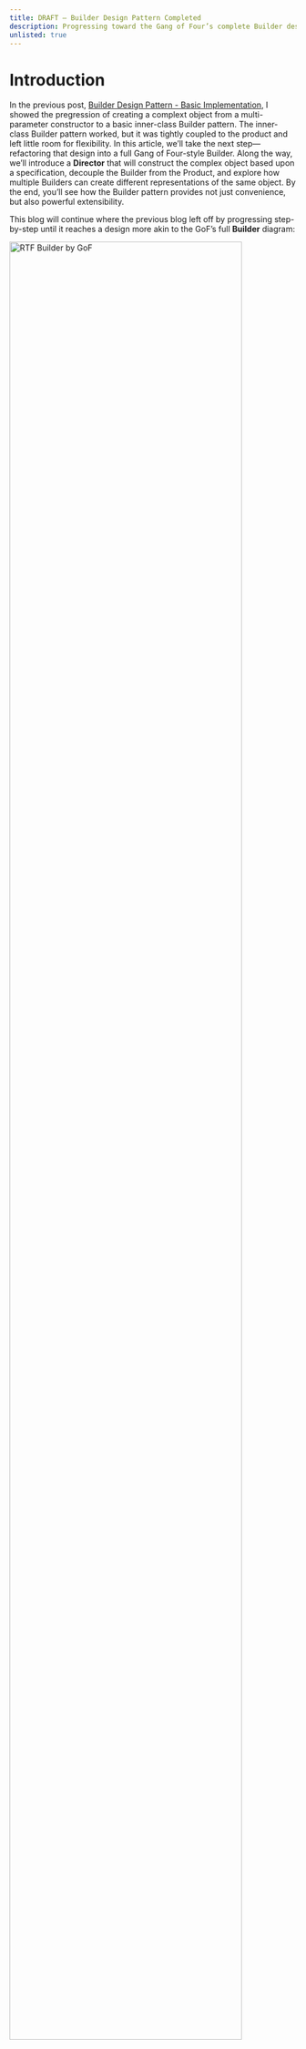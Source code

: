 ```yaml
---
title: DRAFT – Builder Design Pattern Completed
description: Progressing toward the Gang of Four’s complete Builder design
unlisted: true
---
```


# Introduction
In the previous post, [Builder Design Pattern - Basic Implementation]( https://jhumelsine.github.io/2025/08/13/builder-basic-impl.html), I showed the pregression of creating a complext object from a multi-parameter constructor to a basic inner-class Builder pattern. The inner-class Builder pattern worked, but it was tightly coupled to the product and left little room for flexibility. In this article, we’ll take the next step—refactoring that design into a full Gang of Four-style Builder. Along the way, we’ll introduce a __Director__ that will construct the complex object based upon a specification, decouple the Builder from the Product, and explore how multiple Builders can create different representations of the same object. By the end, you’ll see how the Builder pattern provides not just convenience, but also powerful extensibility.

This blog will continue where the previous blog left off by progressing step-by-step until it reaches a design more akin to the GoF’s full __Builder__ diagram:

<img src="/assets/Builder1-1.png" alt="RTF Builder by GoF" width = "90%" align="center" style="padding-right: 35px;">
 
These step-by-step transitions will pull the elements of the design apart along their seams. There will be a little messiness as I progress. It’s like reorganizing a room. You need to pull everything apart before you can organize the elements to put it back together.

This blog entry will primarily focus upon the design elements and implementation snippets in transition toward the GoF’s Builder design.

# Addressing Tight Coupling
The previous blog concluded with the [Pizza.Builder]( https://jhumelsine.github.io/2025/08/13/builder-basic-impl.html#the-pizzabuilder) design, which is a Builder, but a rather simple one. `Pizza.Builder` was declared as an inner class of `Pizza`, which tightly coupled the two classes. For some designs this may make perfect sense. However, this tight coupling won’t support the remaining GoF Builder behaviors that I want to convey; therefore, this next tranistion will decouple them to some degree by extracting the `Builder` from `Pizza`, so that `Pizza` no longer depends upon the `Builder` class.

Here is an intermediate redesign moving toward the GoF’s Builder; however, this would not be my final design if this were more than an example. I must make some _accommodations_ in this design that I don’t particularly like, such as declaring `Pizza` constructor as __package-protected__, but these accommodations will make it easier to transition to the full GoF Builder design. I am mostly including this design as a transient transitional phase in moving toward the final design.

Here is the updated UML diagram with separate `PizzaBuilder` and `Pizza` class definitions. `Pizza` no longer has knowledge of nor depends upon `PizzaBuilder`. I also added a `Client` class to show how it uses `PizzaBuilder` to build a `Pizza` instance. The `Client` is the [Configurer](https://jhumelsine.github.io/2023/10/09/dependency-injection-design-pattern.html#configurer) in this design, and it will be the Configure throughout these design phases.

<img src="/assets/Builder-3-1.png" alt="Pizza/PizzaBuilder decoupling" width = "90%" align="center" style="padding: 35px;">

Here is the code:
```java
import java.util.*;

public class PizzaBuilder1 {
    public static void main(String[] args) {
        Pizza pizza1 = new PizzaBuilder(PizzaSize.LARGE)
            .addPepperoni()
            .addOnions()
            .build();
        System.out.println(pizza1);

        Pizza pizza2 = new PizzaBuilder(PizzaSize.MEDIUM)
            .addPepperoni()
            .addPeppers()
            .addOnions()
            .addBlackOlives()
            .build();
        System.out.println(pizza2);

        Pizza pizza3 = new PizzaBuilder(PizzaSize.SMALL).build();
        System.out.println(pizza3);
    }

}

enum PizzaSize {
    SMALL, MEDIUM, LARGE
}

public class PizzaBuilder {
    private PizzaSize size;
    private boolean pepperoni = false;
    private boolean peppers = false;
    private boolean onions = false;
    private boolean blackOlives = false;

    public PizzaBuilder(PizzaSize size) {
        this.size = size;
    }

    public PizzaBuilder addPepperoni() {
        pepperoni = true;
        return this;
    }

    public PizzaBuilder addPeppers() {
        peppers = true;
        return this;
    }

    public PizzaBuilder addOnions() {
        onions = true;
        return this;
    }

    public PizzaBuilder addBlackOlives() {
        blackOlives = true;
        return this;
    }

    public Pizza build() {
        return new Pizza(size, pepperoni, peppers, onions, blackOlives);
    }
}

class Pizza {
    private final PizzaSize size;
    private final boolean pepperoni;
    private final boolean peppers;
    private final boolean onions;
    private final boolean blackOlives;

    Pizza(PizzaSize size, boolean pepperoni, boolean peppers, boolean onions, boolean blackOlives) {
        this.size = size;
        this.pepperoni = pepperoni;
        this.peppers = peppers;
        this.onions = onions;
        this.blackOlives = blackOlives;
    }

    @Override
    public String toString() {
        StringBuilder description = new StringBuilder();
        description.append("Pizza Size: ").append(size);

        description.append(" with toppings:");
        boolean hasToppings = false;

        if (pepperoni) {
            description.append(" Pepperoni");
            hasToppings = true;
        }
        if (peppers) {
            if (hasToppings) description.append(",");
            description.append(" Peppers");
            hasToppings = true;
        }
        if (onions) {
            if (hasToppings) description.append(",");
            description.append(" Onions");
            hasToppings = true;
        }
        if (blackOlives) {
            if (hasToppings) description.append(",");
            description.append(" Black Olives");
            hasToppings = true;
        }

        if (!hasToppings) {
            description.append(" None");
        }

        return description.toString();
    }
}
```

# Extracting a PizzaBuilder Interface
The GoF’s Builder example declares a __Builder__ interface with several concrete __Builder__ classes. This will allow the design to support multiple concrete __Builder__ classes.

In this phase, I’m going to convert `PizzaBuilder` into an interface and move its implementation to `StandardPizzaBuilder`. Most of the rest of the design remains the same.

`Client` must still access the concrete Builder, now named `StandardPizzaBuilder`. That’s because `build()` is not declared in the `PizzaBuilder` interface. The interface only defines methods that define pizza toppings.

Each concrete class that implements `PizzaBuilder` can build its own type of product, which will become more obvious when I add a second concrete class. Concrete `PizzaBuilder` classes are not obligated to create a `Pizza` as their product.

Since the `Client` creates a `Pizza` in this example, it will still reference the `StandardPizzaBuilder` class so that it has access to its `build()` method.

<img src="/assets/Builder-3-2.png" alt="PizzaBuilder Interface" width = "90%" align="center" style="padding: 35px;">
 
Here are the updated Java snippets. The entire implementation for each design phase is provided in the [Complete Demo Code](#CompleteDemoCode).
```java
interface PizzaBuilder {
    void addPepperoni();

    void addPeppers();

    void addOnions();

    void addBlackOlives();
}

public class StandardPizzaBuilder implements PizzaBuilder {
    private PizzaSize size;
    private boolean pepperoni = false;
    private boolean peppers = false;
    private boolean onions = false;
    private boolean blackOlives = false;

    public StandardPizzaBuilder(PizzaSize size) {
        this.size = size;
    }

    @Override
    public void addPepperoni() {
        pepperoni = true;
    }

    @Override
    public void addPeppers() {
        peppers = true;
    }

    @Override
    public void addOnions() {
        onions = true;
    }

    @Override
    public void addBlackOlives() {
        blackOlives = true;
    }

    public Pizza build() {
        return new Pizza(size, pepperoni, peppers, onions, blackOlives);
    }
}
```

# Adding the Director
Every __Builder__ example I have provided thus far has featured a hardcoded construction. If the `Client` wishes to build a pizza with different combinations of toppings, then that will require a code change. I want more flexibility in the design. I want a customer to be able to customize their pizza. I want them to be able to put any combinations of toppings on it without having to update the implementation.

The GoF’s Builder design includes a __Director__ that will accommodate customized complex object construction. The __Director__ implements a method that the GoF called _parseRTF()_ in their domain specific example and _Construct()_ in their more generalized example. This method parses a specification, identifies construction details and delegates them to a `Builder` interface, whose reference has been provided as a method parameter. That is, `Construct()` does not know nor depend upon a specific concrete `Builder`. It only depends upon the `Builder` interface contract.

This first diagram features `PizzaDirector`. Its `construct()` method declares two parameters:
* `List<String> specification` represents a specification that consists of multiple lines of strings. The specification origin may have been a text file or the selections on an app by the customer, which have been converted into a list of strings.
* `PizzaBuilder` is the interface to which the `PizzaDirector` will direct its construction.

`setSize(PizzaSize size)` has also been added to `PizzaBuilder` thereby placing it in the `PizzaBuilder` interface contract rather than its previous declaration as a concrete constructor parameter. This makes more sense to me, since `PizzaBuilder` is about declaring the type of pizza desired by the customer. A pizza's size and toppings feel like cohesive declaration elements of a pizza that should exist together in an interface.

`construct(specification, pizzaBuilder)` iterates the specification one line at a time and based upon the spec value, it delegates to the appropriate `PizzaBuilder` method. `construct(specification, pizzaBuilder)` only initializes the `PizzaBuilder` by telling it the pizza size and toppings. It does not build the pizza itself.

<img src="/assets/Builder-3-3.png" alt="PizzaDirector details" width = "90%" align="center" style="padding: 35px;">

The previous diagram is only part of the design. `construct(…)` required too much space to fit the entire design on one diagram.

Here’s the complete design where the `construct(...)` details have been removed. A few items of note:
* `Client` no longer hardcodes the pizza. The pizza order resides within the specification. The other parts of `Client` are mostly the same as with the previous design.
* Except for moving the `PizzaSize` declaration from the `StandardPizzaBuilder` to the `PizzaBuilder` interface , `StandardPizzaBuilder` and `PizzaBuilder` have not changed.
* `Pizza` has never changed. Since it has no dependencies upon the rest of the design.

<img src="/assets/Builder-3-4.png" alt="Complete Design with PizzaDirector" width = "90%" align="center" style="padding: 35px;">
 
Here is the code for the updated elements in this design:
```java
StandardPizzaBuilder pizzaBuilder1 = new StandardPizzaBuilder();
PizzaDirector.construct(getLargePizzaSpecification(), pizzaBuilder1);
Pizza pizza1 = pizzaBuilder1.build();
System.out.println(pizza1);

private static List<String> getLargePizzaSpecification() {
    List<String> specification = new LinkedList<>();

    specification.add("Large");
    specification.add("pepperoni");
    specification.add("onions");

    return specification;
}

class PizzaDirector {

    public static void construct(List<String> specification, PizzaBuilder pizzaBuilder) throws Exception {
        for (String spec : specification) {
            switch (spec.toUpperCase()) {
                case "LARGE": pizzaBuilder.setSize(PizzaSize.LARGE); break;
                case "MEDIUM": pizzaBuilder.setSize(PizzaSize.MEDIUM); break;
                case "SMALL": pizzaBuilder.setSize(PizzaSize.SMALL); break;
                case "PEPPERONI": pizzaBuilder.addPepperoni(); break;
                case "PEPPERS": pizzaBuilder.addPeppers(); break;
                case "ONIONS": pizzaBuilder.addOnions(); break;
                case "BLACK OLIVES": pizzaBuilder.addBlackOlives(); break;
                default: throw new Exception("Unknown spec=" + spec);
            }
        }
    }
}

public class StandardPizzaBuilder implements PizzaBuilder {
    private PizzaSize size = null;
    private boolean pepperoni = false;
    private boolean peppers = false;
    private boolean onions = false;
    private boolean blackOlives = false;

    public void setSize(PizzaSize size) {
        this.size = size;
    }

    public void addPepperoni() {
        pepperoni = true;
    }

    public void addPeppers() {
        peppers = true;
    }

    public void addOnions() {
        onions = true;
    }

    public void addBlackOlives() {
        blackOlives = true;
    }

    public Pizza build() {
        return new Pizza(size, pepperoni, peppers, onions, blackOlives);
    }
}
```

# A New Concrete PizzaBuilder
The GoF also featured several concrete Builders. This design allows different concrete Builders to create different products from the same Builder interface construction. This aspect of the Builder pattern is the [Strategy Design Pattern](https://jhumelsine.github.io/2023/09/21/strategy-design-pattern.html).

In this final design I’ll add `CaloriePizzaBuilder`, which is another `PizzaBuilder`. This design shows how simple it is to add a new concrete `PizzaBuilder` once the design infrastructure has matured. Its addition does not affect the rest of the design.

`CaloriePizzaBuilder’s` product is the number of calories in the pizza, which is returned as an `int`.

Here’s the design that supports `CaloriePizzaBuilder`. Here are a few items of note:
* `CaloriePizzaBuiler` has been added.
* The `Client` has been updated, but barely. It creates a `CaloriePizzaBuilder` rather than a `StandardPizzaBuilder`. `calories` is a basic type rather than an object.
* Nothing else in the design changes.

<img src="/assets/Builder-3-5.png" alt="CaloriePizzaBuilder" width = "70%" align="center" style="padding: 35px;">

Here are snippets of the updated code. The `PizzaSize` acts as a scalar to increase the number of calories with larger pizzas.

```java
StandardPizzaBuilder pizzaBuilder1 = new StandardPizzaBuilder();
PizzaDirector.construct(getLargePizzaSpecification(), pizzaBuilder1);
Pizza pizza1 = pizzaBuilder1.build();
System.out.println(pizza1);

public class CaloriePizzaBuilder implements PizzaBuilder {
    private PizzaSize size = null;
    private int calories = 0;

    public void setSize(PizzaSize size) {
        this.size = size;
        calories += getSizeRatio(size) * 1000.0;
    }

    private double getSizeRatio(PizzaSize size) {
        switch (size) {
            case SMALL: return 1.0;
            case MEDIUM: return 1.5;
            case LARGE: return 2.0;
            default: return 0.0;
        }
    }

    public void addPepperoni() {
        calories += getSizeRatio(size) * 250;
    }

    public void addPeppers() {
        calories += getSizeRatio(size) * 30;
    }

    public void addOnions() {
        calories += getSizeRatio(size) * 25;
    }

    public void addBlackOlives() {
        calories += getSizeRatio(size) * 100;
    }

    public int getCalories() {
        return calories;
    }
}
```

# The Complete Design
This final diagram shows all elements in the design. Its structure mirrors the GoF’s example at the top of this blog and also available [here](https://jhumelsine.github.io/2025/08/08/builder-introduction.html#why-use-it).

Once the entire design assembled, it becomes obvious that the [Strategy Design Pattern](https://jhumelsine.github.io/2023/09/21/strategy-design-pattern.html) is a major design element in this design. For example, this design can easily accommodate more concrete `PizzaBuilders` such as `PricePizzaBuilder`, for which its implementation would look very similar to `CaloriePizzaBuilder`, but rather than calculating calories, it would calculate the cost of the built pizza.

<img src="/assets/Builder-3-6.png" alt="Complete Design" width = "80%" align="center" style="padding: 35px;">

# A Review of the Builder Evolution

| Phase | Description | Key Characteristics | Pros | Cons |
|-------|-------------|----------------------|------|------|
| **1. Inner-Class Builder (Basic Impl)** | Builder nested inside `Pizza` class | - Fluent API for constructing `Pizza` <br> - Builder tightly coupled to Product | - Simple to implement <br> - Easy to read and use | - Limited flexibility <br> - Hard to extend beyond `Pizza` |
| **2. Decoupled Builder (Standalone Class)** | Builder extracted into its own `PizzaBuilder` class | - Builder separated from Product <br> - Still tailored to a single `Pizza` product | - Reduces coupling <br> - More modular design | - Still requires client to manage construction logic |
| **3. Abstract Builder Interface** | Defined a `Builder` interface for generalization | - Supports multiple concrete Builders <br> - Moves closer to GoF definition | - Enables polymorphism <br> - Easier to extend to other products | - Adds boilerplate <br> - Still leaves orchestration with client |
| **4. Director + Specification** | Introduced `Director` to orchestrate construction | - Director encapsulates build steps <br> - Specification controls configuration | - Removes construction logic from client <br> - Consistent object creation process | - More complex design <br> - Requires upfront specification model |
| **5. Alternate Concrete Builders (e.g., CaloriePizzaBuilder)** | Multiple Builders reuse same process for different outputs | - One Builder creates `Pizza` <br> - Another computes calorie totals | - Demonstrates extensibility <br> - Supports different “representations” from same steps | - Extra classes to maintain <br> - May feel heavyweight for simple cases |
| **Takeaway** | Builder evolves from a *convenience tool* into a *full design pattern* | - Separation of construction from representation <br> - Flexibility through abstraction | - Scales to complex systems <br> - Encourages clean, maintainable code | - Adds design overhead <br> - Unnecessary for simple objects |

 
# But Wait, There’s More
There’s one more aspect of Builder that’s useful. I think it’s the most important aspect of Builder, but the GoF don’t really mention it. I’ll cover that in the next and final Builder blog entry.

# Summary
__Builder__ isn’t just about chaining setters—it’s about separating the “what” from the “how.” By decoupling the __Builder__ from the __Product__ and introducing a __Director__, we gained flexibility and extensibility. With alternate __Builders__, we opened the door to new ways of representing the same construction steps. This is the difference between a convenience trick and a true design pattern. In the next post, we’ll explore one aspect of __Builder__ which the GoF mostly ignored.

# References
See: [Previous Blog References](https://jhumelsine.github.io/2025/08/08/builder-introduction.html#references), which provides an extensive list of __Builder__ resources.

# Complete Demo Code
Here’s the entire implementation up to this point as one file. Copy and paste it into a Java environment and execute it. If you don’t have Java, try this [Online Java Environment](https://www.programiz.com/java-programming/online-compiler/). Add more tests. Play with the implementation. Refactor some of the code.

## Addressing Tight Coupling
```java
import java.util.*;

public class PizzaBuilder1 {
    public static void main(String[] args) {
        Pizza pizza1 = new PizzaBuilder(PizzaSize.LARGE)
            .addPepperoni()
            .addOnions()
            .build();
        System.out.println(pizza1);

        Pizza pizza2 = new PizzaBuilder(PizzaSize.MEDIUM)
            .addPepperoni()
            .addPeppers()
            .addOnions()
            .addBlackOlives()
            .build();
        System.out.println(pizza2);

        Pizza pizza3 = new PizzaBuilder(PizzaSize.SMALL).build();
        System.out.println(pizza3);
    }

}

enum PizzaSize {
    SMALL, MEDIUM, LARGE
}

public class PizzaBuilder {
    private PizzaSize size;
    private boolean pepperoni = false;
    private boolean peppers = false;
    private boolean onions = false;
    private boolean blackOlives = false;

    public PizzaBuilder(PizzaSize size) {
        this.size = size;
    }

    public PizzaBuilder addPepperoni() {
        pepperoni = true;
        return this;
    }

    public PizzaBuilder addPeppers() {
        peppers = true;
        return this;
    }

    public PizzaBuilder addOnions() {
        onions = true;
        return this;
    }

    public PizzaBuilder addBlackOlives() {
        blackOlives = true;
        return this;
    }

    public Pizza build() {
        return new Pizza(size, pepperoni, peppers, onions, blackOlives);
    }
}

class Pizza {
    private final PizzaSize size;
    private final boolean pepperoni;
    private final boolean peppers;
    private final boolean onions;
    private final boolean blackOlives;

    Pizza(PizzaSize size, boolean pepperoni, boolean peppers, boolean onions, boolean blackOlives) {
        this.size = size;
        this.pepperoni = pepperoni;
        this.peppers = peppers;
        this.onions = onions;
        this.blackOlives = blackOlives;
    }

    @Override
    public String toString() {
        StringBuilder description = new StringBuilder();
        description.append("Pizza Size: ").append(size);

        description.append(" with toppings:");
        boolean hasToppings = false;

        if (pepperoni) {
            description.append(" Pepperoni");
            hasToppings = true;
        }
        if (peppers) {
            if (hasToppings) description.append(",");
            description.append(" Peppers");
            hasToppings = true;
        }
        if (onions) {
            if (hasToppings) description.append(",");
            description.append(" Onions");
            hasToppings = true;
        }
        if (blackOlives) {
            if (hasToppings) description.append(",");
            description.append(" Black Olives");
            hasToppings = true;
        }

        if (!hasToppings) {
            description.append(" None");
        }

        return description.toString();
    }
}
```

## Extracting a PizzaBuilder Interface
```java
import java.util.*;

public class PizzaBuilder2 {
    public static void main(String[] args) {
        StandardPizzaBuilder pizzaBuilder1 = new StandardPizzaBuilder(PizzaSize.LARGE);
        pizzaBuilder1.addPepperoni();
        pizzaBuilder1.addOnions();
        Pizza pizza1 = pizzaBuilder1.build();
        System.out.println(pizza1);

        StandardPizzaBuilder pizzaBuilder2 = new StandardPizzaBuilder(PizzaSize.MEDIUM);
        pizzaBuilder2.addPepperoni();
        pizzaBuilder2.addPeppers();
        pizzaBuilder2.addOnions();
        pizzaBuilder2.addBlackOlives();
        Pizza pizza2 = pizzaBuilder2.build();
        System.out.println(pizza2);

        StandardPizzaBuilder pizzaBuilder3 = new StandardPizzaBuilder(PizzaSize.SMALL);
        Pizza pizza3 = pizzaBuilder3.build();
        System.out.println(pizza3);
    }

}

enum PizzaSize {
    SMALL, MEDIUM, LARGE
}

interface PizzaBuilder {
    void addPepperoni();

    void addPeppers();

    void addOnions();

    void addBlackOlives();
}

public class StandardPizzaBuilder implements PizzaBuilder {
    private PizzaSize size;
    private boolean pepperoni = false;
    private boolean peppers = false;
    private boolean onions = false;
    private boolean blackOlives = false;

    public StandardPizzaBuilder(PizzaSize size) {
        this.size = size;
    }

    @Override
    public void addPepperoni() {
        pepperoni = true;
    }

    @Override
    public void addPeppers() {
        peppers = true;
    }

    @Override
    public void addOnions() {
        onions = true;
    }

    @Override
    public void addBlackOlives() {
        blackOlives = true;
    }

    public Pizza build() {
        return new Pizza(size, pepperoni, peppers, onions, blackOlives);
    }
}

class Pizza {
    private final PizzaSize size;
    private final boolean pepperoni;
    private final boolean peppers;
    private final boolean onions;
    private final boolean blackOlives;

    Pizza(PizzaSize size, boolean pepperoni, boolean peppers, boolean onions, boolean blackOlives) {
        this.size = size;
        this.pepperoni = pepperoni;
        this.peppers = peppers;
        this.onions = onions;
        this.blackOlives = blackOlives;
    }

    @Override
    public String toString() {
        StringBuilder description = new StringBuilder();
        description.append("Pizza Size: ").append(size);

        description.append(" with toppings:");
        boolean hasToppings = false;

        if (pepperoni) {
            description.append(" Pepperoni");
            hasToppings = true;
        }
        if (peppers) {
            if (hasToppings) description.append(",");
            description.append(" Peppers");
            hasToppings = true;
        }
        if (onions) {
            if (hasToppings) description.append(",");
            description.append(" Onions");
            hasToppings = true;
        }
        if (blackOlives) {
            if (hasToppings) description.append(",");
            description.append(" Black Olives");
            hasToppings = true;
        }

        if (!hasToppings) {
            description.append(" None");
        }

        return description.toString();
    }
}
```

## Adding the Director
```java
import java.util.*;

public class PizzaBuilder3 {
    public static void main(String[] args) throws Exception {
        StandardPizzaBuilder pizzaBuilder1 = new StandardPizzaBuilder();
        PizzaDirector.construct(getLargePizzaSpecification(), pizzaBuilder1);
        Pizza pizza1 = pizzaBuilder1.build();
        System.out.println(pizza1);

        StandardPizzaBuilder pizzaBuilder2 = new StandardPizzaBuilder();
        PizzaDirector.construct(getMediumPizzaSpecification(), pizzaBuilder2);
        Pizza pizza2 = pizzaBuilder2.build();
        System.out.println(pizza2);

        StandardPizzaBuilder pizzaBuilder3 = new StandardPizzaBuilder();
        PizzaDirector.construct(getSmallPizzaSpecification(), pizzaBuilder3);
        Pizza pizza3 = pizzaBuilder3.build();
        System.out.println(pizza3);
    }

    private static List<String> getLargePizzaSpecification() {
        List<String> specification = new LinkedList<>();

        specification.add("Large");
        specification.add("pepperoni");
        specification.add("onions");

        return specification;
    }

    private static List<String> getMediumPizzaSpecification() {
        List<String> specification = new LinkedList<>();

        specification.add("Medium");
        specification.add("pepperoni");
        specification.add("peppers");
        specification.add("onions");
        specification.add("black olives");

        return specification;
    }

    private static List<String> getSmallPizzaSpecification() {
        List<String> specification = new LinkedList<>();

        specification.add("Small");

        return specification;
    }

}

enum PizzaSize {
    SMALL, MEDIUM, LARGE
}

class PizzaDirector {

    public static void construct(List<String> specification, PizzaBuilder pizzaBuilder) throws Exception {
        for (String spec : specification) {
            switch (spec.toUpperCase()) {
                case "LARGE": pizzaBuilder.setSize(PizzaSize.LARGE); break;
                case "MEDIUM": pizzaBuilder.setSize(PizzaSize.MEDIUM); break;
                case "SMALL": pizzaBuilder.setSize(PizzaSize.SMALL); break;
                case "PEPPERONI": pizzaBuilder.addPepperoni(); break;
                case "PEPPERS": pizzaBuilder.addPeppers(); break;
                case "ONIONS": pizzaBuilder.addOnions(); break;
                case "BLACK OLIVES": pizzaBuilder.addBlackOlives(); break;
                default: throw new Exception("Unknown spec=" + spec);
            }
        }
    }
}

interface PizzaBuilder {
    void setSize(PizzaSize size);

    void addPepperoni();

    void addPeppers();

    void addOnions();

    void addBlackOlives();
}

public class StandardPizzaBuilder implements PizzaBuilder {
    private PizzaSize size = null;
    private boolean pepperoni = false;
    private boolean peppers = false;
    private boolean onions = false;
    private boolean blackOlives = false;

    public void setSize(PizzaSize size) {
        this.size = size;
    }

    public void addPepperoni() {
        pepperoni = true;
    }

    public void addPeppers() {
        peppers = true;
    }

    public void addOnions() {
        onions = true;
    }

    public void addBlackOlives() {
        blackOlives = true;
    }

    public Pizza build() {
        return new Pizza(size, pepperoni, peppers, onions, blackOlives);
    }
}

class Pizza {
    private final PizzaSize size;
    private final boolean pepperoni;
    private final boolean peppers;
    private final boolean onions;
    private final boolean blackOlives;

    Pizza(PizzaSize size, boolean pepperoni, boolean peppers, boolean onions, boolean blackOlives) {
        if (size == null) throw new NullPointerException();
        this.size = size;
        this.pepperoni = pepperoni;
        this.peppers = peppers;
        this.onions = onions;
        this.blackOlives = blackOlives;
    }

    @Override
    public String toString() {
        StringBuilder description = new StringBuilder();
        description.append("Pizza Size: ").append(size);

        description.append(" with toppings:");
        boolean hasToppings = false;

        if (pepperoni) {
            description.append(" Pepperoni");
            hasToppings = true;
        }
        if (peppers) {
            if (hasToppings) description.append(",");
            description.append(" Peppers");
            hasToppings = true;
        }
        if (onions) {
            if (hasToppings) description.append(",");
            description.append(" Onions");
            hasToppings = true;
        }
        if (blackOlives) {
            if (hasToppings) description.append(",");
            description.append(" Black Olives");
            hasToppings = true;
        }

        if (!hasToppings) {
            description.append(" None");
        }

        return description.toString();
    }
}
```

## A New Concrete PizzaBuilder
import java.util.*;

public class PizzaBuilder4 {
    public static void main(String[] args) throws Exception {
        StandardPizzaBuilder pizzaBuilder1 = new StandardPizzaBuilder();
        PizzaDirector.construct(getLargePizzaSpecification(), pizzaBuilder1);
        Pizza pizza1 = pizzaBuilder1.build();
        System.out.println(pizza1);

        StandardPizzaBuilder pizzaBuilder2 = new StandardPizzaBuilder();
        PizzaDirector.construct(getMediumPizzaSpecification(), pizzaBuilder2);
        Pizza pizza2 = pizzaBuilder2.build();
        System.out.println(pizza2);

        StandardPizzaBuilder pizzaBuilder3 = new StandardPizzaBuilder();
        PizzaDirector.construct(getSmallPizzaSpecification(), pizzaBuilder3);
        Pizza pizza3 = pizzaBuilder3.build();
        System.out.println(pizza3);

        int calories = 0;

        CaloriePizzaBuilder pizzaBuilder4 = new CaloriePizzaBuilder();
        PizzaDirector.construct(getLargePizzaSpecification(), pizzaBuilder4);
        calories = pizzaBuilder4.getCalories();
        System.out.format("Pizza has %d calories.\n", calories);

        CaloriePizzaBuilder pizzaBuilder5 = new CaloriePizzaBuilder();
        PizzaDirector.construct(getMediumPizzaSpecification(), pizzaBuilder5);
        calories = pizzaBuilder5.getCalories();
        System.out.format("Pizza has %d calories.\n", calories);

        CaloriePizzaBuilder pizzaBuilder6 = new CaloriePizzaBuilder();
        PizzaDirector.construct(getSmallPizzaSpecification(), pizzaBuilder6);
        calories = pizzaBuilder6.getCalories();
        System.out.format("Pizza has %d calories.\n", calories);
    }

    private static List<String> getLargePizzaSpecification() {
        List<String> specification = new LinkedList<>();

        specification.add("Large");
        specification.add("pepperoni");
        specification.add("onions");

        return specification;
    }

    private static List<String> getMediumPizzaSpecification() {
        List<String> specification = new LinkedList<>();

        specification.add("Medium");
        specification.add("pepperoni");
        specification.add("peppers");
        specification.add("onions");
        specification.add("black olives");

        return specification;
    }

    private static List<String> getSmallPizzaSpecification() {
        List<String> specification = new LinkedList<>();

        specification.add("Small");

        return specification;
    }

}

enum PizzaSize {
    SMALL, MEDIUM, LARGE
}

class PizzaDirector {

    public static void construct(List<String> specification, PizzaBuilder pizzaBuilder) throws Exception {
        for (String spec : specification) {
            switch (spec.toUpperCase()) {
                case "LARGE": pizzaBuilder.setSize(PizzaSize.LARGE); break;
                case "MEDIUM": pizzaBuilder.setSize(PizzaSize.MEDIUM); break;
                case "SMALL": pizzaBuilder.setSize(PizzaSize.SMALL); break;
                case "PEPPERONI": pizzaBuilder.addPepperoni(); break;
                case "PEPPERS": pizzaBuilder.addPeppers(); break;
                case "ONIONS": pizzaBuilder.addOnions(); break;
                case "BLACK OLIVES": pizzaBuilder.addBlackOlives(); break;
                default: throw new Exception("Unknown spec=" + spec);
            }
        }
    }
}

interface PizzaBuilder {
    void setSize(PizzaSize size);

    void addPepperoni();

    void addPeppers();

    void addOnions();

    void addBlackOlives();
}

public class StandardPizzaBuilder implements PizzaBuilder {
    private PizzaSize size = null;
    private boolean pepperoni = false;
    private boolean peppers = false;
    private boolean onions = false;
    private boolean blackOlives = false;

    public void setSize(PizzaSize size) {
        this.size = size;
    }

    public void addPepperoni() {
        pepperoni = true;
    }

    public void addPeppers() {
        peppers = true;
    }

    public void addOnions() {
        onions = true;
    }

    public void addBlackOlives() {
        blackOlives = true;
    }

    public Pizza build() {
        return new Pizza(size, pepperoni, peppers, onions, blackOlives);
    }
}

class Pizza {
    private final PizzaSize size;
    private final boolean pepperoni;
    private final boolean peppers;
    private final boolean onions;
    private final boolean blackOlives;

    Pizza(PizzaSize size, boolean pepperoni, boolean peppers, boolean onions, boolean blackOlives) {
        if (size == null) throw new NullPointerException();
        this.size = size;
        this.pepperoni = pepperoni;
        this.peppers = peppers;
        this.onions = onions;
        this.blackOlives = blackOlives;
    }

    @Override
    public String toString() {
        StringBuilder description = new StringBuilder();
        description.append("Pizza Size: ").append(size);

        description.append(" with toppings:");
        boolean hasToppings = false;

        if (pepperoni) {
            description.append(" Pepperoni");
            hasToppings = true;
        }
        if (peppers) {
            if (hasToppings) description.append(",");
            description.append(" Peppers");
            hasToppings = true;
        }
        if (onions) {
            if (hasToppings) description.append(",");
            description.append(" Onions");
            hasToppings = true;
        }
        if (blackOlives) {
            if (hasToppings) description.append(",");
            description.append(" Black Olives");
            hasToppings = true;
        }

        if (!hasToppings) {
            description.append(" None");
        }

        return description.toString();
    }
}

public class CaloriePizzaBuilder implements PizzaBuilder {
    private PizzaSize size = null;
    private int calories = 0;

    public void setSize(PizzaSize size) {
        this.size = size;
        calories += getSizeRatio(size) * 1000.0;
    }

    private double getSizeRatio(PizzaSize size) {
        switch (size) {
            case SMALL: return 1.0;
            case MEDIUM: return 1.5;
            case LARGE: return 2.0;
            default: return 0.0;
        }
    }

    public void addPepperoni() {
        calories += getSizeRatio(size) * 250;
    }

    public void addPeppers() {
        calories += getSizeRatio(size) * 30;
    }

    public void addOnions() {
        calories += getSizeRatio(size) * 25;
    }

    public void addBlackOlives() {
        calories += getSizeRatio(size) * 100;
    }

    public int getCalories() {
        return calories;
    }
}
```java
```



